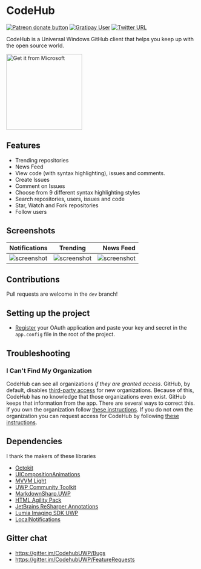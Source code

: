 # CodeHub
<span class="badge-patreon"><a href="https://www.patreon.com/aalok05" title="Donate to this project using Patreon"><img src="https://img.shields.io/badge/patreon-donate-yellow.svg" alt="Patreon donate button" /></a></span>
[![Gratipay User](https://img.shields.io/gratipay/user/aalok05.svg)](https://gratipay.com/CodeHub-A-client-for-GitHub/)
[![Twitter URL](https://img.shields.io/badge/tweet-%40devaalok-blue.svg?style=social&style=flat-square)](https://twitter.com/devaalok)

CodeHub is a Universal Windows GitHub client that helps you keep up with the open source world.

<a href="https://www.microsoft.com/store/apps/9nblggh52tbd?ocid=badge"><img src="https://assets.windowsphone.com/85864462-9c82-451e-9355-a3d5f874397a/English_get-it-from-MS_InvariantCulture_Default.png" alt="Get it from Microsoft" width='200' /></a>

## Features
* Trending repositories
* News Feed
* View code (with syntax highlighting), issues and comments. 
* Create Issues
* Comment on Issues
* Choose from 9 different syntax highlighting styles
* Search repositories, users, issues and code
* Star, Watch and Fork repositories
* Follow users

## Screenshots

| Notifications        			                               | Trending           				  | News Feed  				          |
| ----------------------------------------------------------------- |:----------------------------------------------------------------:| ---------------------------------------------------------------:|
| ![screenshot](https://preview.ibb.co/jvsU35/mob1.png)      | ![screenshot](https://preview.ibb.co/ekXJwQ/mob4.png) | ![screenshot](https://preview.ibb.co/fEesO5/mob5.png) |

## Contributions
Pull requests are welcome in the `dev` branch!

## Setting up the project 
* [Register](https://github.com/settings/developers) your OAuth application and paste your key and secret in the `app.config` file in the root of the project.


## Troubleshooting

### I Can't Find My Organization

CodeHub can see all organizations *if they are granted access*. GitHub, by default, disables [third-party access](https://help.github.com/articles/about-third-party-application-restrictions/) for new organizations. Because of this, CodeHub has no knowledge that those organizations even exist. GitHub keeps that information from the app. There are several ways to correct this. If you own the organization follow [these instructions](https://help.github.com/articles/enabling-third-party-application-restrictions-for-your-organization/). If you do not own the organization you can request access for CodeHub by following [these instructions](https://help.github.com/articles/requesting-organization-approval-for-third-party-applications/).

## Dependencies
I thank the makers of these libraries
* [Octokit](https://github.com/octokit/octokit.net)
* [UICompositionAnimations](https://github.com/Sergio0694/UICompositionAnimations)
* [MVVM Light](https://www.nuget.org/packages/MvvmLightLibs/)
* [UWP Community Toolkit](https://github.com/Microsoft/UWPCommunityToolkit)
* [MarkdownSharp.UWP](https://www.nuget.org/packages/MarkdownSharp.UWP/)
* [HTML Agility Pack](https://www.nuget.org/packages/HtmlAgilityPack)
* [JetBrains ReSharper Annotations](https://www.nuget.org/packages/JetBrains.Annotations)
* [Lumia Imaging SDK UWP](https://www.nuget.org/packages/LumiaImagingSDK.UWP/)
* [LocalNotifications](https://github.com/RavinduL/LocalNotifications)

## Gitter chat
* https://gitter.im/CodehubUWP/Bugs
* https://gitter.im/CodehubUWP/FeatureRequests
